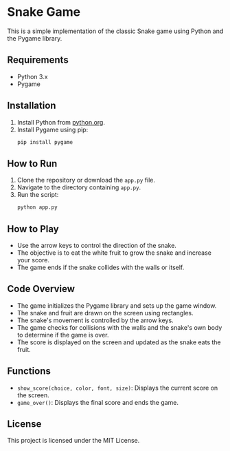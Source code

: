 # Snake Game

This is a simple implementation of the classic Snake game using Python and the Pygame library.

## Requirements

- Python 3.x
- Pygame

## Installation

1. Install Python from [python.org](https://www.python.org/).
2. Install Pygame using pip:
	```sh
	pip install pygame
	```

## How to Run

1. Clone the repository or download the `app.py` file.
2. Navigate to the directory containing `app.py`.
3. Run the script:
	```sh
	python app.py
	```

## How to Play

- Use the arrow keys to control the direction of the snake.
- The objective is to eat the white fruit to grow the snake and increase your score.
- The game ends if the snake collides with the walls or itself.

## Code Overview

- The game initializes the Pygame library and sets up the game window.
- The snake and fruit are drawn on the screen using rectangles.
- The snake's movement is controlled by the arrow keys.
- The game checks for collisions with the walls and the snake's own body to determine if the game is over.
- The score is displayed on the screen and updated as the snake eats the fruit.

## Functions

- `show_score(choice, color, font, size)`: Displays the current score on the screen.
- `game_over()`: Displays the final score and ends the game.

## License

This project is licensed under the MIT License.
# 
